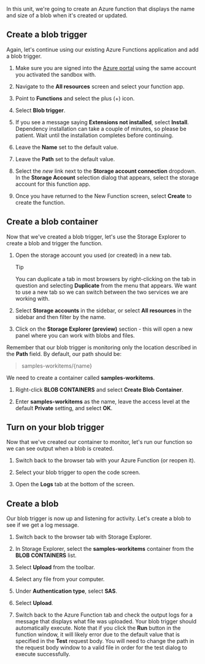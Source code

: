 In this unit, we're going to create an Azure function that displays the name and size of a blob when it's created or updated.

## Create a blob trigger

Again, let's continue using our existing Azure Functions application and add a blob trigger.

1. Make sure you are signed into the [Azure portal](https://portal.azure.com/learn.docs.microsoft.com?azure-portal=true) using the same account you activated the sandbox with.

1. Navigate to the **All resources** screen and select your function app.

1. Point to **Functions** and select the plus (+) icon.

1. Select **Blob trigger**.

1. If you see a message saying  **Extensions not installed**, select **Install**. Dependency installation can take a couple of minutes, so please be patient. Wait until the installation completes before continuing.

1. Leave the **Name** set to the default value.

1. Leave the **Path** set to the default value.

1. Select the _new_ link next to the **Storage account connection** dropdown. In the **Storage Account** selection dialog that appears, select the storage account for this function app.

1. Once you have returned to the New Function screen, select **Create** to create the function.

## Create a blob container

Now that we've created a blob trigger, let's use the Storage Explorer to create a blob and trigger the function.

1. Open the storage account you used (or created) in a new tab.

    > [!TIP]
    > You can duplicate a tab in most browsers by right-clicking on the tab in question and selecting **Duplicate** from the menu that appears. We want to use a new tab so we can switch between the two services we are working with.

1. Select **Storage accounts** in the sidebar, or select **All resources** in the sidebar and then filter by the name.

1. Click on the **Storage Explorer (preview)** section - this will open a new panel where you can work with blobs and files.

Remember that our blob trigger is monitoring only the location described in the **Path** field. By default, our path should be:

> samples-workitems/{name}

We need to create a container called **samples-workitems**.

1. Right-click **BLOB CONTAINERS** and select **Create Blob Container**.

1. Enter **samples-workitems** as the name, leave the access level at the default **Private** setting, and select **OK**.

## Turn on your blob trigger

Now that we've created our container to monitor, let's run our function so we can see output when a blob is created.

1. Switch back to the browser tab with your Azure Function (or reopen it).

1. Select your blob trigger to open the code screen.

1. Open the **Logs** tab at the bottom of the screen.

## Create a blob

Our blob trigger is now up and listening for activity. Let's create a blob to see if we get a log message.

1. Switch back to the browser tab with Storage Explorer.

1. In Storage Explorer, select the **samples-workitems** container from the **BLOB CONTAINERS** list.

1. Select **Upload** from the toolbar.

1. Select any file from your computer.

1. Under **Authentication type**, select **SAS**.

1. Select **Upload**.

1. Switch back to the Azure Function tab and check the output logs for a message that displays what file was uploaded. Your blob trigger should automatically execute. Note that if you click the **Run** button in the function window, it will likely error due to the default value that is specified in the **Test** request body. You will need to change the path in the request body window to a valid file in order for the test dialog to execute successfully.